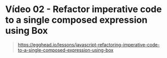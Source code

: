 # Vídeo 02 - Refactor imperative code to a single composed expression using Box
> https://egghead.io/lessons/javascript-refactoring-imperative-code-to-a-single-composed-expression-using-box
